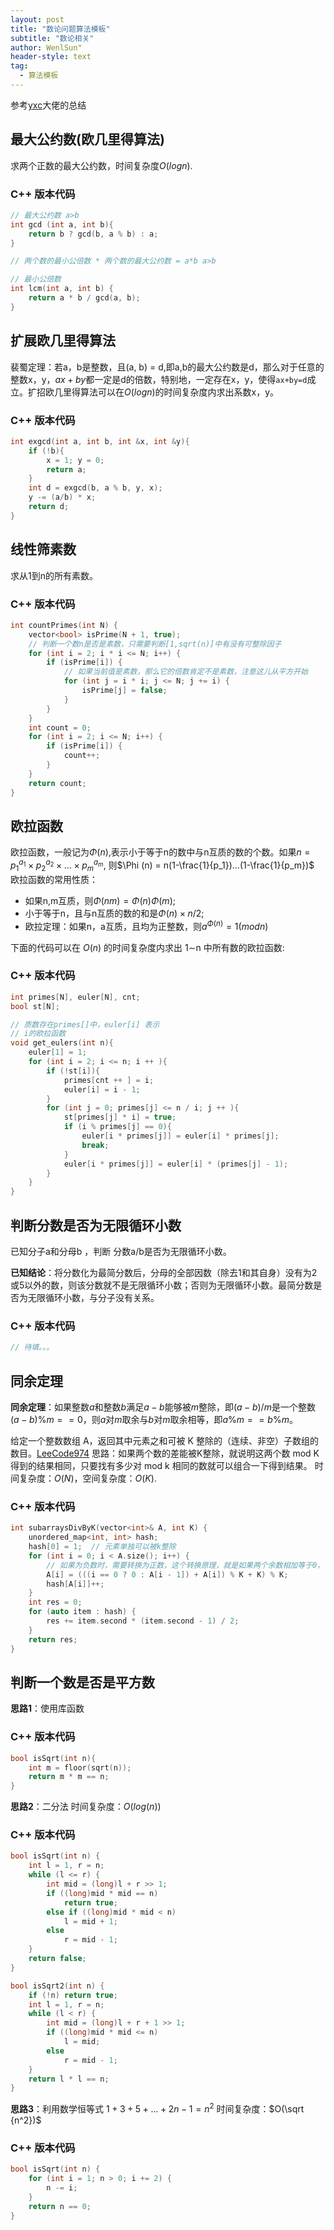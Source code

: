 ```yaml
---
layout: post
title: "数论问题算法模板"
subtitle: "数论相关"
author: WenlSun"
header-style: text
tag:
  - 算法模板
---
```

参考[yxc](https://www.acwing.com/blog/content/28/)大佬的总结

## 最大公约数(欧几里得算法)

求两个正数的最大公约数，时间复杂度$O(logn)$.

### C++ 版本代码

```c++
// 最大公约数 a>b
int gcd (int a, int b){
    return b ? gcd(b, a % b) : a;
}

// 两个数的最小公倍数 * 两个数的最大公约数 = a*b a>b

// 最小公倍数
int lcm(int a, int b) {
    return a * b / gcd(a, b);
}
```

## 扩展欧几里得算法

裴蜀定理：若a，b是整数，且(a, b) = d,即a,b的最大公约数是d，那么对于任意的整数x，y，$ax+by$都一定是d的倍数，特别地，一定存在x，y，使得`ax+by=d`成立。扩招欧几里得算法可以在$O(logn)$的时间复杂度内求出系数x，y。

### C++ 版本代码

```c++
int exgcd(int a, int b, int &x, int &y){
    if (!b){
        x = 1; y = 0;
        return a;
    }
    int d = exgcd(b, a % b, y, x);
    y -= (a/b) * x;
    return d;
}
```

## 线性筛素数

求从1到n的所有素数。

### C++ 版本代码

```c++
int countPrimes(int N) {
    vector<bool> isPrime(N + 1, true);
    // 判断一个数n是否是素数，只需要判断[1,sqrt(n)]中有没有可整除因子
    for (int i = 2; i * i <= N; i++) {
        if (isPrime[i]) {
            // 如果当前值是素数，那么它的倍数肯定不是素数，注意这儿从平方开始
            for (int j = i * i; j <= N; j += i) {
                isPrime[j] = false;
            }
        }
    }
    int count = 0;
    for (int i = 2; i <= N; i++) {
        if (isPrime[i]) {
            count++;
        }
    }
    return count;
}
```

## 欧拉函数

欧拉函数，一般记为$\Phi (n)$,表示小于等于n的数中与n互质的数的个数。如果$n=p_1^{a_1}\times p_2^{a_2}\times ... \times p_m^{a_m}$, 则$\Phi (n) = n(1-\frac{1}{p_1})...(1-\frac{1}{p_m})$<br>
欧拉函数的常用性质：

+ 如果n,m互质，则$\Phi (nm) = \Phi(n)\Phi(m)$;
+ 小于等于n，且与n互质的数的和是$\Phi (n)\times n / 2$;
+ 欧拉定理：如果n，a互质，且均为正整数，则$a^{\Phi(n)}=1(mod n)$

下面的代码可以在 $O(n)$ 的时间复杂度内求出 1∼n 中所有数的欧拉函数:

### C++ 版本代码

```c++
int primes[N], euler[N], cnt;
bool st[N];

// 质数存在primes[]中，euler[i] 表示
// i的欧拉函数
void get_eulers(int n){
    euler[1] = 1;
    for (int i = 2; i <= n; i ++ ){
        if (!st[i]){
            primes[cnt ++ ] = i;
            euler[i] = i - 1;
        }
        for (int j = 0; primes[j] <= n / i; j ++ ){
            st[primes[j] * i] = true;
            if (i % primes[j] == 0){
                euler[i * primes[j]] = euler[i] * primes[j];
                break;
            }
            euler[i * primes[j]] = euler[i] * (primes[j] - 1);
        }
    }
}
```

## 判断分数是否为无限循环小数

已知分子a和分母b ，判断 分数a/b是否为无限循环小数。

**已知结论**：将分数化为最简分数后，分母的全部因数（除去1和其自身）没有为2或5以外的数，则该分数就不是无限循环小数；否则为无限循环小数。最简分数是否为无限循环小数，与分子没有关系。

### C++ 版本代码

```c++
// 待填。。。
```

## 同余定理

**同余定理**：如果整数$a$和整数$b$满足$a-b$能够被$m$整除，即$(a-b)/m$是一个整数$(a-b)\%m==0$，则$a$对$m$取余与$b$对$m$取余相等，即$a\%m==b\%m$。

给定一个整数数组 A，返回其中元素之和可被 K 整除的（连续、非空）子数组的数目。[LeeCode974](https://leetcode-cn.com/problems/subarray-sums-divisible-by-k/)
思路：如果两个数的差能被K整除，就说明这两个数 mod K得到的结果相同，只要找有多少对 mod k 相同的数就可以组合一下得到结果。
时间复杂度：$O(N)$，空间复杂度：$O(K)$.

### C++ 版本代码

```c++
int subarraysDivByK(vector<int>& A, int K) {
    unordered_map<int, int> hash;
    hash[0] = 1;  // 元素单独可以被k整除
    for (int i = 0; i < A.size(); i++) {
        // 如果为负数时，需要转换为正数，这个转换原理，就是如果两个余数相加等于0，可以转换为相减等于0
        A[i] = (((i == 0 ? 0 : A[i - 1]) + A[i]) % K + K) % K;
        hash[A[i]]++;
    }
    int res = 0;
    for (auto item : hash) {
        res += item.second * (item.second - 1) / 2;
    }
    return res;
}
```

## 判断一个数是否是平方数

**思路1**：使用库函数

### C++ 版本代码

```c++
bool isSqrt(int n){
    int m = floor(sqrt(n));
    return m * m == n;
}
```

**思路2**：二分法 时间复杂度：$O(log(n))$

### C++ 版本代码

```c++
bool isSqrt(int n) {
    int l = 1, r = n;
    while (l <= r) {
        int mid = (long)l + r >> 1;
        if ((long)mid * mid == n)
            return true;
        else if ((long)mid * mid < n)
            l = mid + 1;
        else
            r = mid - 1;
    }
    return false;
}

bool isSqrt2(int n) {
    if (!n) return true;
    int l = 1, r = n;
    while (l < r) {
        int mid = (long)l + r + 1 >> 1;
        if ((long)mid * mid <= n)
            l = mid;
        else
            r = mid - 1;
    }
    return l * l == n;
}
```

**思路3**：利用数学恒等式 $1+3+5+...+2n-1=n^2$ 时间复杂度：$O(\sqrt {n^2})$

### C++ 版本代码

```c++
bool isSqrt(int n) {
    for (int i = 1; n > 0; i += 2) {
        n -= i;
    }
    return n == 0;
}
```

